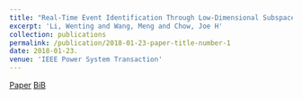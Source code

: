 ```yaml
---
title: "Real-Time Event Identification Through Low-Dimensional Subspace Characterization of High-Dimensional Synchrophasor Data"
excerpt: 'Li, Wenting and Wang, Meng and Chow, Joe H'
collection: publications
permalink: /publication/2018-01-23-paper-title-number-1 
date: 2018-01-23. 
venue: 'IEEE Power System Transaction' 
--- 
```

[Paper](http://Wendy0601.github.io/files/disturbance_journal.pdf)
[BiB](http://Wendy0601.github.io/files/BibReal.pdf)  
